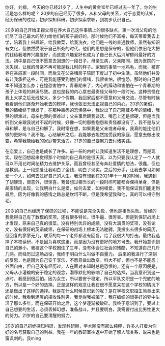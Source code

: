 你好，刘柳。
今天的你已经21岁了，人生中的黄金10年已经过去一年了，你的生活是怎么样的呢？
20岁的自己经历了很多，从和父母的关系，对于恋爱的认知，经历保研的过程，初步探知科研，初步探索求职，到初步认识自己。

20岁的自己开始正视父母在养大自己这件事情上的很多缺点，第一次当父母的他们尽了自己最大的努力给他们的孩子最好的，那时候他们不富裕，每天带着我去上学，陪着我上兴趣班，给我做菜，给我洗衣。他们是一线的普通教师，虽然有知识有文化，但依然受限于自己所处的时代。他们的思想是保守的，但他们依旧花大把的钱给我培养兴趣爱好，而这些兴趣爱好也成为了自己长大后消解郁闷最好的方法。初中是自己很不愿意去回想的一段日子。母亲生病，父亲陪同，因为医院的一次失误，让我的母亲不再可能是我儿时的样子。家里的事情一地鸡毛，而我，被寄养在亲戚家一段时间，而后又在父亲租房子陪同下度过了初中生活。虽然他们并没有让我承担这些，可是我能感受到他们的情绪，我很害怕，很惶恐，那时的自己根本不知道怎么办；在惶恐害怕中，青春期来了，内心的躁动和害怕在一个青春期的孩子上体现的淋漓尽致。这也是我的内心意志最责怪父母的一段时光。这种责怪在我上大学之后无线放大，多少个假期，我回家后都不愿意和父母交流，尽管有时候我看到他们逐渐开始老去的模样，我也依旧无法正视自己的内心。20岁的暑假，我的情绪终于爆发了，在那种熟悉的恐惧感中，我说出了自己隐藏多年的情绪，我哭的很难过，母亲也哭的很难过；父亲事后跟我谈话，嘴巴上还是很硬，但是当我听到父亲跟我说对不起的时候，好像一切的那些抱怨和责怪都没有了，我不是与父母和解，是与自己和解了。我时常在想，如果我是父亲或者母亲，我真的能比他们做的更好吗？我不能。心结解开之后，我能够去坦然接受我的家庭，愿意去做出改变，希望我能给我的家庭带来活力。21岁的自己要努力去付诸实践。

在恋爱上，自己也是成长了许多。前一任的内耗让我知道生活不是理想，而是现实。现在回想起来觉得那个时候的自己真的是很天真，以为只要我认定了一个人就可以不用花时间花精力去维护关系。而我曾经甚至有奔赴爱情的想法，很蠢，但也是教训。上一段恋爱让我明白了金钱，明白了现实。之后的分手，让我去学习如何爱一个人，如何去过好自己的人生。我没有想到在2021年十一月的时候，我遇到了胡康琦，很意外，很惊喜。我曾想过相当长的一段时间可能都会保持单身，但是胡康琦的出现，让我明白什么是爱，如何去爱，如何相爱。我不能保证我们能走到最后，因为好像我的感情之路总是坎坷不断，但是我希望我和他，真的可以相守到老。

20岁的自己也经历了保研的过程，不能说是完全失败，但也是相当失败。曾经的我觉得自己有了数模的奖项，还有很多特长，很牛逼，很厉害。但是到保研战场上才发现，原来自己真的很菜。没有特别优异的成绩，没有大满贯的奖项，没有论文，没有很好的英语成绩，在保研的战场上根本无法驰骋。我投出去很多的简历，但回复的寥寥无几，联系的每一个老师都没有回复，给了我很大的打击。最终我选择了本校读研，不是因为喜欢这里，而是因为没有更好的地方可去。我开始意识到自己的渺小，我被这个学校困住了三年，没有体会过社会的残酷，不知道自己几斤几两。而经历过这场战役，我终于明白什么叫做不自量力。
后来的我进行了深刻的反思，也是因为自己安于享乐，不愿意做出改变。科大不好，但也不是不能忍；外面自由，但自己没有经历过，人在面对未知时总是恐惧的。还有一个原因便是，父母从小灌输的安于稳定的观念，潜移默化的影响了自己的选择，当我意识到这一点时，我感到很后怕。因为女生，所以要安于稳定，所以军队文职是一个兜底的地方，所以是一个好的选择。正是这样的观念让我在很不愿意呆在这个学校的情况下还是做出了这样的选择。我是在什么时候意识到的呢？是在学校文职招生简章出来的时候。我看到满屏的招收性别男，我觉得我被骗了，我在编织的很美好的梦中生活了那么多年，而在保研开始之后，这个梦逐渐被破碎。我终于意识到了，要过上自己想要的生活，必须丢掉幻想，准备战斗，并且要明白，我需要付出比男性更大的努力。21岁的自己要清醒的努力。

20岁的自己初步探知科研，发现科研圈，学术圈没有那么纯粹，许多人打着为你好的名号获取自己的利益。我在一年的教研室往返中开始了解人际关系，说来也是蛮讽刺的。我ming

